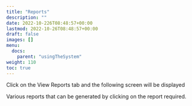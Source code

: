 ```yaml
---
title: "Reports"
description: ""
date: 2022-10-226T08:48:57+00:00
lastmod: 2022-10-26T08:48:57+00:00
draft: false
images: []
menu:
  docs:
    parent: "usingTheSystem"
weight: 110
toc: true
---
```


Click on the View Reports tab and the following screen will be displayed

Various reports that can be generated by clicking on the report required.
